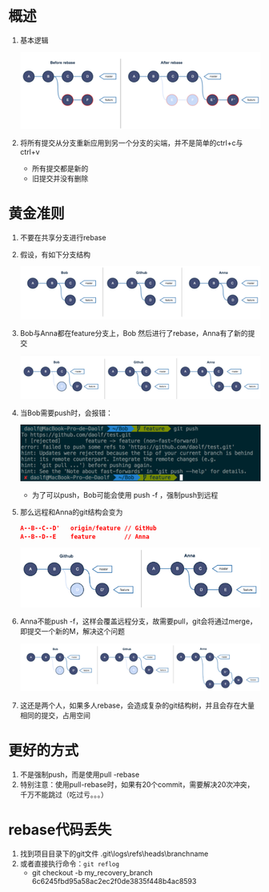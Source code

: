 # 概述

1. 基本逻辑

   ![1594654861773](1-rebase.assets/1594654861773.png)

2. 将所有提交从分支重新应用到另一个分支的尖端，并不是简单的ctrl+c与ctrl+v

   - 所有提交都是新的
   - 旧提交并没有删除

# 黄金准则

1. 不要在共享分支进行rebase

2. 假设，有如下分支结构

   ![1594655027630](1-rebase.assets/1594655027630.png)

3. Bob与Anna都在feature分支上，Bob 然后进行了rebase，Anna有了新的提交

   ![1594655089771](1-rebase.assets/1594655089771.png)

4. 当Bob需要push时，会报错：

   ![1594655257342](1-rebase.assets/1594655257342.png)

   - 为了可以push，Bob可能会使用 push -f ，强制push到远程

5. 那么远程和Anna的git结构会变为

   ```json
   A--B--C--D'   origin/feature // GitHub
   A--B--D--E    feature        // Anna
   ```

   ![1594655353564](1-rebase.assets/1594655353564.png)

6. Anna不能push -f，这样会覆盖远程分支，故需要pull，git会将通过merge，即提交一个新的M，解决这个问题

   ![1594655446943](1-rebase.assets/1594655446943.png)

7. 这还是两个人，如果多人rebase，会造成复杂的git结构树，并且会存在大量相同的提交，占用空间

# 更好的方式

1. 不是强制push，而是使用pull -rebase
2. 特别注意：使用pull-rebase时，如果有20个commit，需要解决20次冲突，千万不能跳过（吃过亏。。。）



# rebase代码丢失

1. 找到项目目录下的git文件 .git\logs\refs\heads\branchname
2. 或者直接执行命令：`git reflog`
   - git checkout -b my_recovery_branch 6c6245fbd95a58ac2ec2f0de3835f448b4ac8593







